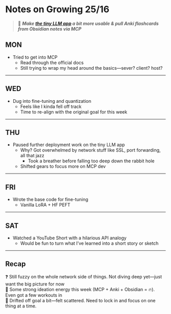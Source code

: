 # Notes on Growing 25/16

> 🎯 ***Make [the tiny LLM app](https://github.com/jgkym/tiny-llm-app/issues/1) a bit more usable & pull Anki flashcards from Obsidian notes via MCP***

## MON
+ Tried to get into MCP  
    + Read through the official docs  
    + Still trying to wrap my head around the basics—sever? client? host?

---

## WED
+ Dug into fine-tuning and quantization  
    + Feels like I kinda fell off track  
    + Time to re-align with the original goal for this week

---

## THU
+ Paused further deployment work on the tiny LLM app  
    + Why? Got overwhelmed by network stuff like SSL, port forwarding, all that jazz
        + Took a breather before falling too deep down the rabbit hole
    + Shifted gears to focus more on MCP dev  

---

## FRI
+ Wrote the base code for fine-tuning  
    + Vanilla LoRA + HF PEFT  

---

## SAT
+ Watched a YouTube Short with a hilarious API analogy  
    + Would be fun to turn what I’ve learned into a short story or sketch  

---

## Recap  
❓ Still fuzzy on the whole network side of things. Not diving deep yet—just want the big picture for now  
👏 Some strong ideation energy this week (MCP + Anki + Obsidian = 🔥). Even got a few workouts in  
🔧 Drifted off goal a bit—felt scattered. Need to lock in and focus on one thing at a time.
